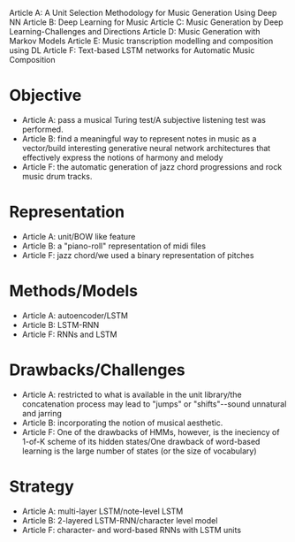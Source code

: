 Article A: A Unit Selection Methodology for Music Generation Using Deep NN
Article B: Deep Learning for Music
Article C: Music Generation by Deep Learning-Challenges and Directions
Article D: Music Generation with Markov Models
Article E: Music transcription modelling and composition using DL
Article F: Text-based LSTM networks for Automatic Music Composition

# Objective

- Article A: pass a musical Turing test/A subjective listening test was performed.
- Article B: find a meaningful way to represent notes in music as a vector/build interesting generative neural network architectures that effectively express the notions of harmony and melody
- Article F: the automatic generation of jazz chord progressions and rock music drum tracks.

# Representation

- Article A: unit/BOW like feature
- Article B: a "piano-roll" representation of midi files
- Article F: jazz chord/we used a binary representation of pitches


# Methods/Models

- Article A: autoencoder/LSTM
- Article B: LSTM-RNN
- Article F: RNNs and LSTM


# Drawbacks/Challenges

- Article A: restricted to what is available in the unit library/the concatenation process may lead to "jumps" or "shifts"--sound unnatural and jarring
- Article B: incorporating the notion of musical aesthetic.
- Article F: One of the drawbacks of HMMs, however, is the ineciency of 1-of-K scheme of its hidden states/One drawback of word-based learning is the large number of states (or the size of vocabulary)


# Strategy

- Article A: multi-layer LSTM/note-level LSTM
- Article B: 2-layered LSTM-RNN/character level model
- Article F: character- and word-based RNNs with LSTM units
